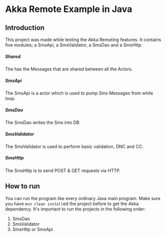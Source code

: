 Akka Remote Example in Java
=========================

## Introduction
This project was made while testing the Akka Remoting features.
It contains five modules; a SmsApi, a SmsValidator, a SmsDao and a SmsHttp. 

##### Shared
The has the Messages that are shared between all the Actors. 

##### SmsApi
The SmsApi is a actor which is used to pump Sms Messages from while loop. 

##### SmsDao
The SmsDao writes the Sms into DB

##### SmsValidator
The SmsValidator is used to perform basic validation, DNC and CC.

##### SmsHttp
The SmsHttp is to send POST & GET requests via HTTP.


## How to run
You can run the program like every ordinary Java main program. Make sure you have `mvn clean install`ed the project before to get the Akka dependency.
It's important to run the projects in the following order:

1. SmsDao
2. SmsValidator
3. SmsHttp or SmsApi
